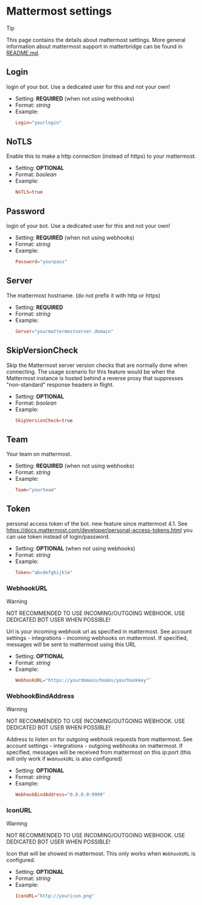 # Mattermost settings

> [!TIP]
> This page contains the details about mattermost settings. More general information about mattermost support in matterbridge can be found in [README.md](README.md).

## Login

login of your bot.
Use a dedicated user for this and not your own!

- Setting: **REQUIRED** (when not using webhooks)
- Format: *string*
- Example:
  ```toml
  Login="yourlogin"
  ```

## NoTLS

Enable this to make a http connection (instead of https) to your mattermost.

- Setting: **OPTIONAL**
- Format: *boolean*
- Example:
  ```toml
  NoTLS=true
  ```

## Password

login of your bot.
Use a dedicated user for this and not your own!

- Setting: **REQUIRED** (when not using webhooks)
- Format: *string*
- Example:
  ```toml
  Password="yourpass"
  ```

## Server

The mattermost hostname. (do not prefix it with http or https)

- Setting: **REQUIRED**
- Format: *string*
- Example:
  ```toml
  Server="yourmattermostserver.domain"
  ```

## SkipVersionCheck

Skip the Mattermost server version checks that are normally done when connecting.
The usage scenario for this feature would be when the Mattermost instance is hosted behind a 
reverse proxy that suppresses "non-standard" response headers in flight.

- Setting: **OPTIONAL**
- Format: *boolean*
- Example:
  ```toml
  SkipVersionCheck=true
  ```

## Team

Your team on mattermost.

- Setting: **REQUIRED** (when not using webhooks)
- Format: *string*
- Example:
  ```toml
  Team="yourteam"
  ```

## Token

personal access token of the bot.
new feature since mattermost 4.1. See https://docs.mattermost.com/developer/personal-access-tokens.html
you can use token instead of login/password.

- Setting: **OPTIONAL** (when not using webhooks)
- Format: *string*
- Example:
  ```toml
  Token="abcdefghijklm"
  ```

### WebhookURL

> [!WARNING]
> NOT RECOMMENDED TO USE INCOMING/OUTGOING WEBHOOK.
> USE DEDICATED BOT USER WHEN POSSIBLE!

Url is your incoming webhook url as specified in mattermost.
See account settings - integrations - incoming webhooks on mattermost.
If specified, messages will be sent to mattermost using this URL

- Setting: **OPTIONAL**
- Format: *string*
- Example: 
  ```toml
  WebhookURL="https://yourdomain/hooks/yourhookkey"`
  ```

### WebhookBindAddress

> [!WARNING]
> NOT RECOMMENDED TO USE INCOMING/OUTGOING WEBHOOK.
> USE DEDICATED BOT USER WHEN POSSIBLE!

Address to listen on for outgoing webhook requests from mattermost.
See account settings - integrations - outgoing webhooks on mattermost.
If specified, messages will be received from mattermost on this ip:port
(this will only work if `WebhookURL` is also configured)

- Setting: **OPTIONAL**
- Format: *string*
- Example:
  ```toml
  WebhookBindAddress="0.0.0.0:9999"
  ```

### IconURL

> [!WARNING]
> NOT RECOMMENDED TO USE INCOMING/OUTGOING WEBHOOK.
> USE DEDICATED BOT USER WHEN POSSIBLE!

Icon that will be showed in mattermost.
This only works when `WebhookURL` is configured.

- Setting: **OPTIONAL**
- Format: *string*
- Example:
  ```toml
  IconURL="http://youricon.png"
  ```
